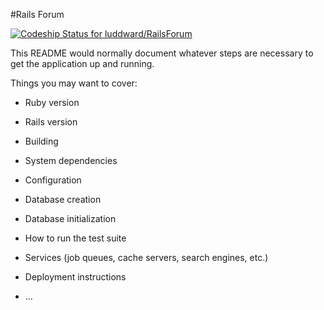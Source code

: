 #Rails Forum

[ ![Codeship Status for luddward/RailsForum](https://codeship.com/projects/70fc5840-d52f-0133-9592-62b26f0411ab/status?branch=master)](https://codeship.com/projects/142572)

This README would normally document whatever steps are necessary to get the
application up and running.

Things you may want to cover:

* Ruby version

* Rails version

* Building

* System dependencies

* Configuration

* Database creation

* Database initialization

* How to run the test suite

* Services (job queues, cache servers, search engines, etc.)

* Deployment instructions

* ...